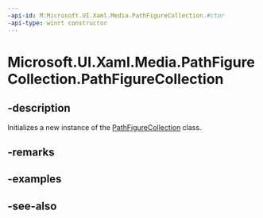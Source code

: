 ```yaml
---
-api-id: M:Microsoft.UI.Xaml.Media.PathFigureCollection.#ctor
-api-type: winrt constructor
---
```


<!-- Method syntax
public PathFigureCollection()
-->

# Microsoft.UI.Xaml.Media.PathFigureCollection.PathFigureCollection

## -description
Initializes a new instance of the [PathFigureCollection](pathfigurecollection.md) class.

## -remarks

## -examples

## -see-also
